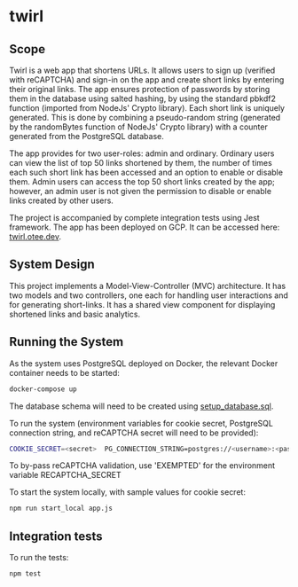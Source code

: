# twirl

## Scope

Twirl is a web app that shortens URLs. It allows users to sign up (verified with reCAPTCHA) and sign-in on the app and create short links by entering their original links. The app ensures protection of passwords by storing them in the database using salted hashing, by using the standard pbkdf2 function (imported from NodeJs' Crypto library). Each short link is uniquely generated. This is done by combining a pseudo-random string (generated by the randomBytes function of NodeJs' Crypto library)  with a counter generated from the PostgreSQL database. 

The app provides for two user-roles: admin and ordinary. Ordinary users can view the list of top 50 links shortened by them, the number of times each such short link has been accessed and an option to enable or disable them. Admin users can access the top 50 short links created by the app; however, an admin user is not given the permission to disable or enable links created by other users. 

The project is accompanied by complete integration tests using Jest framework. The app has been deployed on GCP. It can be accessed here: [twirl.otee.dev](https://twirl.otee.dev/login).

## System Design

This project implements a Model-View-Controller (MVC) architecture. It has two models and two controllers, one each for handling user interactions and for generating short-links. It has a shared view component for displaying shortened links and basic analytics.

## Running the System

As the system uses PostgreSQL deployed on Docker, the relevant Docker container needs to be started:

```bash
docker-compose up
```

The database schema will need to be created using [setup_database.sql](setup_database.sql).

To run the system (environment variables for cookie secret, PostgreSQL connection string, and reCAPTCHA secret will need to be provided):

```bash
COOKIE_SECRET=<secret>  PG_CONNECTION_STRING=postgres://<username>:<password>@localhost:5432/twirl PORT=4001  RECAPTCHA_SECRET=<secret> node app.js 
```
To by-pass reCAPTCHA validation, use 'EXEMPTED' for the environment variable RECAPTCHA_SECRET

To start the system locally, with sample values for cookie secret:

```bash
npm run start_local app.js
```

## Integration tests

To run the tests:

```
npm test

```
